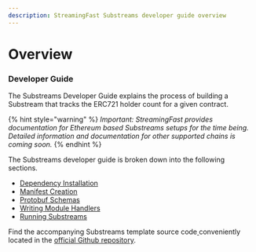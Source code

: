 ```yaml
---
description: StreamingFast Substreams developer guide overview
---
```


# Overview

### Developer Guide

The Substreams Developer Guide explains the process of building a Substream that tracks the ERC721 holder count for a given contract.

{% hint style="warning" %}
_Important: StreamingFast provides documentation for Ethereum based Substreams setups for the time being. Detailed information and documentation for other supported chains is coming soon._
{% endhint %}

The Substreams developer guide is broken down into the following sections.

* [Dependency Installation](installation-requirements.md)
* [Manifest Creation](creating-your-manifest.md)
* [Protobuf Schemas](creating-protobuf-schemas.md)
* [Writing Module Handlers](writing-module-handlers.md)
* [Running Substreams](running-substreams.md)

Find the accompanying Substreams template source code[ ](https://github.com/streamingfast/substreams-template)conveniently located in the [official Github repository](https://github.com/streamingfast/substreams-template).&#x20;
